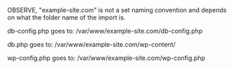 OBSERVE, "example-site.com" is not a set naming convention and depends on what the folder name of the import is.

db-config.php goes to:
/var/www/example-site.com/db-config.php

db.php goes to:
/var/www/example-site.com/wp-content/

wp-config.php goes to:
/var/www/example-site.com/wp-config.php